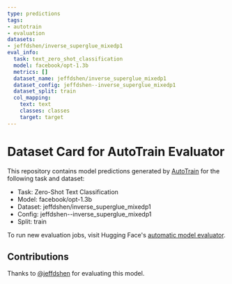 ```yaml
---
type: predictions
tags:
- autotrain
- evaluation
datasets:
- jeffdshen/inverse_superglue_mixedp1
eval_info:
  task: text_zero_shot_classification
  model: facebook/opt-1.3b
  metrics: []
  dataset_name: jeffdshen/inverse_superglue_mixedp1
  dataset_config: jeffdshen--inverse_superglue_mixedp1
  dataset_split: train
  col_mapping:
    text: text
    classes: classes
    target: target
---
```

# Dataset Card for AutoTrain Evaluator

This repository contains model predictions generated by [AutoTrain](https://huggingface.co/autotrain) for the following task and dataset:

* Task: Zero-Shot Text Classification
* Model: facebook/opt-1.3b
* Dataset: jeffdshen/inverse_superglue_mixedp1
* Config: jeffdshen--inverse_superglue_mixedp1
* Split: train

To run new evaluation jobs, visit Hugging Face's [automatic model evaluator](https://huggingface.co/spaces/autoevaluate/model-evaluator).

## Contributions

Thanks to [@jeffdshen](https://huggingface.co/jeffdshen) for evaluating this model.